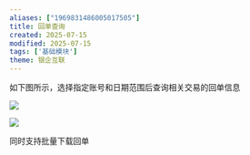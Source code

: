 ```yaml
---
aliases: ["1969831486005017505"]
title: 回单查询
created: 2025-07-15
modified: 2025-07-15
tags: ['基础模块']
theme: 银企互联
---
```


如下图所示，选择指定账号和日期范围后查询相关交易的回单信息

![](https://myhelpdoc.oss-cn-heyuan.aliyuncs.com/mdimages/e19db167b82aa645e4ab9f446767ca3a.jpg)

![](https://myhelpdoc.oss-cn-heyuan.aliyuncs.com/mdimages/288e70e515b96dfda11368b80b70e5f9.jpg)

同时支持批量下载回单


